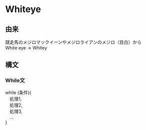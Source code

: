 # Whiteye
## 由来
競走馬のメジロマックイーンやメジロライアンのメジロ（目白）から  
White eye → Whitey
## 構文
### While文
while (条件){  
&emsp;処理1,  
&emsp;処理2,  
&emsp;処理3,  
&emsp;...  
}  
